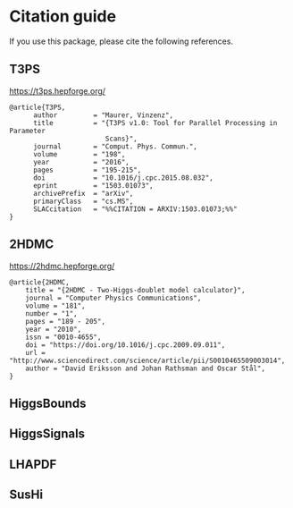 # Citation guide

If you use this package, please cite the following references.


## T3PS

https://t3ps.hepforge.org/

~~~~
@article{T3PS,
      author         = "Maurer, Vinzenz",
      title          = "{T3PS v1.0: Tool for Parallel Processing in Parameter
                        Scans}",
      journal        = "Comput. Phys. Commun.",
      volume         = "198",
      year           = "2016",
      pages          = "195-215",
      doi            = "10.1016/j.cpc.2015.08.032",
      eprint         = "1503.01073",
      archivePrefix  = "arXiv",
      primaryClass   = "cs.MS",
      SLACcitation   = "%%CITATION = ARXIV:1503.01073;%%"
}
~~~~

## 2HDMC

https://2hdmc.hepforge.org/

~~~~
@article{2HDMC,
    title = "{2HDMC - Two-Higgs-doublet model calculator}",
    journal = "Computer Physics Communications",
    volume = "181",
    number = "1",
    pages = "189 - 205",
    year = "2010",
    issn = "0010-4655",
    doi = "https://doi.org/10.1016/j.cpc.2009.09.011",
    url = "http://www.sciencedirect.com/science/article/pii/S0010465509003014",
    author = "David Eriksson and Johan Rathsman and Oscar Stål",
}
~~~~

## HiggsBounds


## HiggsSignals


## LHAPDF


## SusHi
